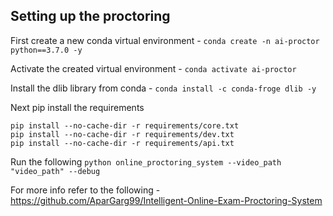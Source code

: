 ## Setting up the proctoring

First create a new conda virtual environment - `conda create -n ai-proctor python==3.7.0 -y`

Activate the created virtual environment - `conda activate ai-proctor`

Install the dlib library from conda - `conda install -c conda-froge dlib -y`

Next pip install the requirements
```
pip install --no-cache-dir -r requirements/core.txt
pip install --no-cache-dir -r requirements/dev.txt
pip install --no-cache-dir -r requirements/api.txt
```
Run the following 
`python online_proctoring_system --video_path "video_path" --debug`


For more info refer to the following - https://github.com/AparGarg99/Intelligent-Online-Exam-Proctoring-System
